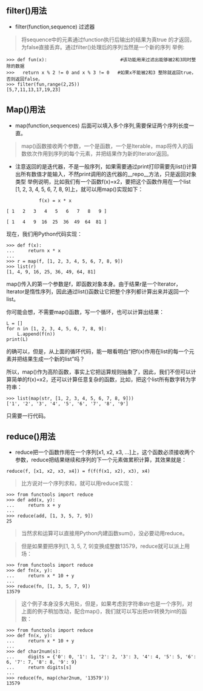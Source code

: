 ## filter()用法
* filter(function,sequence) 过滤器
> 将sequence中的元素通过function执行后输出的结果为真true 的才返回，为false直接丢弃。通过filter()处理后的序列当然是一个新的序列
举例:

```
>>> def fun(x):                           #该功能用来过滤出能够被2和3同时整除的数据
>>>   return x % 2 != 0 and x % 3 != 0   #如果x不能被2和3 整除就返回true，否则返回false，
>>> filter(fun,range(2,25))
[5,7,11,13,17,19,23]
```

## Map()用法
* map(function,sequences) 后面可以填入多个序列,需要保证两个序列长度一直。
> map()函数接收两个参数，一个是函数，一个是Iterable，map将传入的函数依次作用到序列的每个元素，并把结果作为新的Iterator返回。
* 注意返回的是迭代器，不是一般序列，如果需要通过print打印需要先list()计算出所有数值才能输入，不然print调用的迭代器的__repo__方法，只是返回对象类型
举例说明，比如我们有一个函数f(x)=x2，要把这个函数作用在一个list [1, 2, 3, 4, 5, 6, 7, 8, 9]上，就可以用map()实现如下：
```
            f(x) = x * x

[ 1   2   3   4   5   6   7   8   9 ]

[ 1   4   9  16  25  36  49  64  81 ]

```
现在，我们用Python代码实现：
```
>>> def f(x):
...     return x * x
...
>>> r = map(f, [1, 2, 3, 4, 5, 6, 7, 8, 9])
>>> list(r)
[1, 4, 9, 16, 25, 36, 49, 64, 81]
```
map()传入的第一个参数是f，即函数对象本身。由于结果r是一个Iterator，Iterator是惰性序列，因此通过list()函数让它把整个序列都计算出来并返回一个list。

你可能会想，不需要map()函数，写一个循环，也可以计算出结果：
```
L = []
for n in [1, 2, 3, 4, 5, 6, 7, 8, 9]:
    L.append(f(n))
print(L)
```
的确可以，但是，从上面的循环代码，能一眼看明白“把f(x)作用在list的每一个元素并把结果生成一个新的list”吗？

所以，map()作为高阶函数，事实上它把运算规则抽象了，因此，我们不但可以计算简单的f(x)=x2，还可以计算任意复杂的函数，比如，把这个list所有数字转为字符串：

```
>>> list(map(str, [1, 2, 3, 4, 5, 6, 7, 8, 9]))
['1', '2', '3', '4', '5', '6', '7', '8', '9']
```

只需要一行代码。

## reduce()用法
* reduce把一个函数作用在一个序列[x1, x2, x3, ...]上，这个函数必须接收两个参数，reduce把结果继续和序列的下一个元素做累积计算，其效果就是：
```
reduce(f, [x1, x2, x3, x4]) = f(f(f(x1, x2), x3), x4)
```
> 比方说对一个序列求和，就可以用reduce实现：

```
>>> from functools import reduce
>>> def add(x, y):
...     return x + y
...
>>> reduce(add, [1, 3, 5, 7, 9])
25
```
> 当然求和运算可以直接用Python内建函数sum()，没必要动用reduce。

> 但是如果要把序列[1, 3, 5, 7, 9]变换成整数13579，reduce就可以派上用场：

```
>>> from functools import reduce
>>> def fn(x, y):
...     return x * 10 + y
...
>>> reduce(fn, [1, 3, 5, 7, 9])
13579
```
> 这个例子本身没多大用处，但是，如果考虑到字符串str也是一个序列，对上面的例子稍加改动，配合map()，我们就可以写出把str转换为int的函数：
```
>>> from functools import reduce
>>> def fn(x, y):
...     return x * 10 + y
...
>>> def char2num(s):
...     digits = {'0': 0, '1': 1, '2': 2, '3': 3, '4': 4, '5': 5, '6': 6, '7': 7, '8': 8, '9': 9}
...     return digits[s]
...
>>> reduce(fn, map(char2num, '13579'))
13579
```
